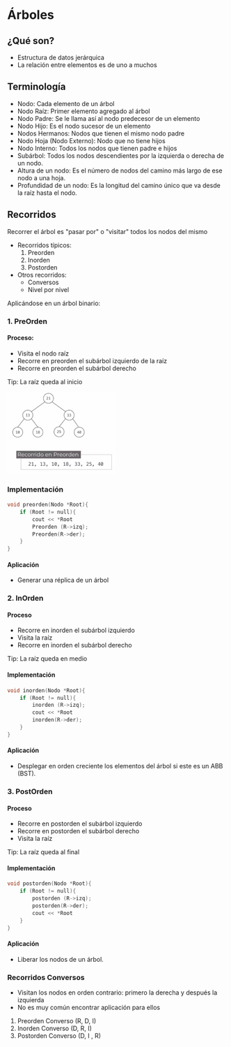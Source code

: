 # Árboles 

## ¿Qué son? 
- Estructura de datos jerárquica
- La relación entre elementos es de uno a muchos

## Terminología
- Nodo: Cada elemento de un árbol
- Nodo Raíz: Primer elemento agregado al árbol
- Nodo Padre: Se le llama así al nodo predecesor de un elemento
- Nodo Hijo: Es el nodo sucesor de un elemento
- Nodos Hermanos: Nodos que tienen el mismo nodo padre
- Nodo Hoja (Nodo Externo): Nodo que no tiene hijos
- Nodo Interno: Todos los nodos que tienen padre e hijos
- Subárbol: Todos los nodos descendientes por la izquierda o derecha de un nodo. 
- Altura de un nodo: Es el número de nodos del camino más largo de ese nodo a una hoja. 
- Profundidad de un nodo: Es la longitud del camino único que va desde la raíz hasta el nodo. 

## Recorridos
Recorrer el árbol es "pasar por" o "visitar" todos los nodos del mismo
- Recorridos típicos: 
  1. Preorden 
  2. Inorden
  3. Postorden
- Otros recorridos: 
  - Conversos
  - Nivel por nivel
  
Aplicándose en un árbol binario: 
### 1. PreOrden
#### Proceso: 
- Visita el nodo raíz 
- Recorre en preorden el subárbol izquierdo de la raíz
- Recorre en preorden el subárbol derecho

Tip: La raíz queda al inicio
<p>
  <img src="preorden.jpg" width="250" title="Implementación preorden">
</p>

### Implementación
```cpp
void preorden(Nodo *Root){
    if (Root != null){
        cout << *Root
        Preorden (R->izq); 
        Preorden(R->der); 
    }
}
```

#### Aplicación 
- Generar una réplica de un árbol

### 2. InOrden
#### Proceso
- Recorre en inorden el subárbol izquierdo
- Visita la raíz
- Recorre en inorden el subárbol derecho

Tip: La raíz queda en medio

#### Implementación 
```cpp
void inorden(Nodo *Root){
    if (Root != null){
        inorden (R->izq); 
        cout << *Root
        inorden(R->der); 
    }
}
```

#### Aplicación 
- Desplegar en orden creciente los elementos del árbol si este es un ABB (BST).

### 3. PostOrden
#### Proceso
- Recorre en postorden el subárbol izquierdo
- Recorre en postorden el subárbol derecho
- Visita la raíz

Tip: La raíz queda al final 

#### Implementación 
```cpp
void postorden(Nodo *Root){
    if (Root != null){
        postorden (R->izq); 
        postorden(R->der); 
        cout << *Root
    }
}
```

#### Aplicación 
- Liberar los nodos de un árbol.

### Recorridos Conversos
- Visitan los nodos en orden contrario: primero la derecha y después la izquierda
- No es muy común encontrar aplicación para ellos
1. Preorden Converso (R, D, I)
2. Inorden Converso (D, R, I)
3. Postorden Converso (D, I , R)
